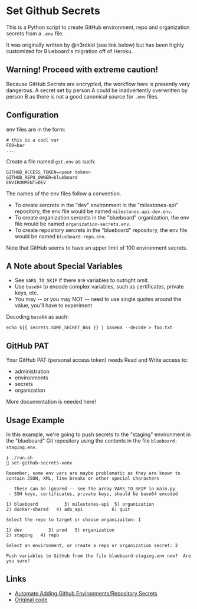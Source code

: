 # Set Github Secrets

This is a Python script to create GitHub environment, repo and organization secrets from a `.env` file.

It was originally written by @n3rdkid (see link below) but has been highly customized for Blueboard's migration off of Heroku.

## Warning!  Proceed with extreme caution!

Because GitHub Secrets are encrypted, the workflow here is presently very dangerous.  A secret set by person A could be inadvertently overwritten by person B as there is not a good canonical source for `.env` files.

## Configuration

env files are in the form:
```
# this is a cool var
FOO=bar
...
```

Create a file named `git.env` as such:
```
GITHUB_ACCESS_TOKEN=<your token>
GITHUB_REPO_OWNER=blueboard
ENVIRONMENT=DEV
```

The names of the env files follow a convention.

- To create sercrets in the "dev" environment in the "milestones-api" repository, the env file would be named `milestones-api-dev.env`.
- To create organization sercrets in the "blueboard" organization, the env file would be named `organization-secrets.env`.
- To create repository sercrets in the "blueboard" repository, the env file would be named `blueboard-repo.env`.

Note that GitHub seems to have an upper limit of 100 environment secrets.

## A Note about Special Variables

- See `VARS_TO_SKIP` if there are variables to outright omit.
- Use `base64` to encode complex variables, such as certificates, private keys, etc.
- You may -- or you may NOT -- need to use single quotes around the value, you'll have to experiment

Decoding `base64` as such:

```
echo ${{ secrets.SOME_SECRET_B64 }} | base64 --decode > foo.txt
```

## GitHub PAT

Your GitHub PAT (personal access token) needs Read and Write access to:

- administration
- environments
- secrets
- organization

More documentation is needed here!

## Usage Example

In this example, we're going to push secrets to the "staging" environment in the "blueboard" Git repository using the contents in the file `blueboard-staging.env`.

```
❯ ./run.sh                                                                                                                                                                                                                              set-github-secrets-venv

Remember, some env vars are maybe problematic as they are known to contain JSON, XML, line breaks or other special characters

 - These can be ignored -- see the array VARS_TO_SKIP in main.py
 - SSH keys, certificates, private keys, should be base64 encoded

1) blueboard	      3) milestones-api  5) organization
2) docker-shared   4) ado_api	        6) quit

Select the repo to target or choose organizaiton: 1

1) dev		    3) prod	  5) organization
2) staging	 4) repo

Select an environment, or create a repo or organization secret: 2

Push variables to Github from the file blueboard-staging.env now?  Are you sure?
```

## Links

- [Automate Adding Github Environments/Repository Secrets](https://articles.wesionary.team/automate-adding-github-environments-repository-secrets-64de7d1235e7)
- [Original code](https://github.com/n3rdkid/medium-github-secrets/)

